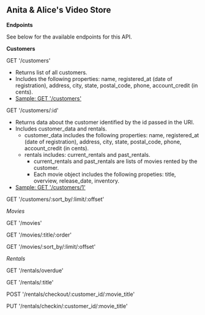 Anita & Alice's Video Store
---------------------------

**Endpoints**

See below for the available endpoints for this API.

**Customers**

GET '/customers'

- Returns list of all customers.
- Includes the following properties: name, registered_at (date of registration), address, city, state, postal_code, phone, account_credit (in cents).
- [Sample: GET '/customers'](./samples/get_customers.json)

GET '/customers/:id'

- Returns data about the customer identified by the id passed in the URI.
- Includes customer_data and rentals.
  - customer_data includes the following properties: name, registered_at (date of registration), address, city, state, postal_code, phone, account_credit (in cents).
  - rentals includes: current_rentals and past_rentals.
    - current_rentals and past_rentals are lists of movies rented by the customer.
    - Each movie object includes the following propeties: title, overview, release_date, inventory.
- [Sample: GET '/customers/1'](./samples/get_customers_id.json)

GET '/customers/:sort_by/:limit/:offset'


*Movies*

GET '/movies'

GET '/movies/:title/:order'

GET '/movies/:sort_by/:limit/:offset'

*Rentals*

GET '/rentals/overdue'

GET '/rentals/:title'

POST '/rentals/checkout/:customer_id/:movie_title'

PUT '/rentals/checkin/:customer_id/:movie_title'
